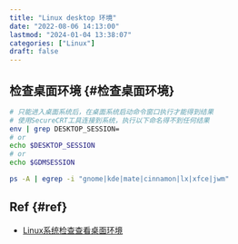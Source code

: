 ```yaml
---
title: "Linux desktop 环境"
date: "2022-08-06 14:13:00"
lastmod: "2024-01-04 13:38:07"
categories: ["Linux"]
draft: false
---
```


## 检查桌面环境 {#检查桌面环境}

```bash
# 只能进入桌面系统后，在桌面系统启动命令窗口执行才能得到结果
# 使用SecureCRT工具连接到系统，执行以下命名得不到任何结果
env | grep DESKTOP_SESSION=
# or
echo $DESKTOP_SESSION
# or
echo $GDMSESSION

ps -A | egrep -i "gnome|kde|mate|cinnamon|lx|xfce|jwm"
```


## Ref {#ref}

-   [Linux系统检查查看桌面环境](https://www.cnblogs.com/kerrycode/p/4790021.html)
